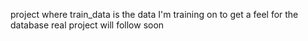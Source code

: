 project where train_data is the data I'm training on to get a feel for the database
real project will follow soon